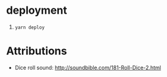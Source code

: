 # deployment

1. `yarn deploy`

# Attributions
* Dice roll sound: http://soundbible.com/181-Roll-Dice-2.html